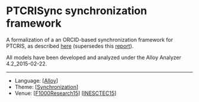 # PTCRISync synchronization framework

A formalization of a an ORCID-based synchronization framework for PTCRIS, as described [here](https://github.com/fccn/PTCRISync/wiki) (supersedes this [report](https://nmacedo.github.io/pubs/INESCTEC15.pdf)).

All models have been developed and analyzed under the Alloy Analyzer 4.2_2015-02-22.

---

* Language: [[Alloy](https://github.com/nmacedo/MSV/wiki/By-Language#alloy)]
* Theme: [[Synchronization](https://github.com/nmacedo/MSV/wiki/By-Theme#synchronization)]
* Venue: [[F1000Research15](https://github.com/nmacedo/MSV/wiki/By-Venue#an-orcid-based-synchronization-framework-for-a-national-cris-ecosystem)] [[INESCTEC15](https://github.com/nmacedo/MSV/wiki/By-Venue#ptcrisync-specification-an-orcid-based-synchronization-framework-for-ptcris)]
